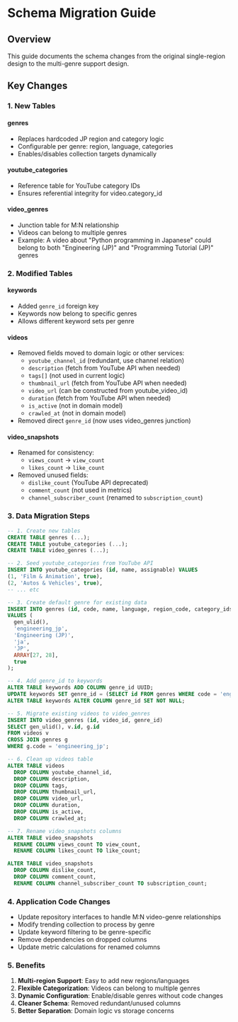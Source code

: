 # Schema Migration Guide

## Overview

This guide documents the schema changes from the original single-region design to the multi-genre support design.

## Key Changes

### 1. New Tables

#### genres
- Replaces hardcoded JP region and category logic
- Configurable per genre: region, language, categories
- Enables/disables collection targets dynamically

#### youtube_categories
- Reference table for YouTube category IDs
- Ensures referential integrity for video.category_id

#### video_genres
- Junction table for M:N relationship
- Videos can belong to multiple genres
- Example: A video about "Python programming in Japanese" could belong to both "Engineering (JP)" and "Programming Tutorial (JP)" genres

### 2. Modified Tables

#### keywords
- Added `genre_id` foreign key
- Keywords now belong to specific genres
- Allows different keyword sets per genre

#### videos
- Removed fields moved to domain logic or other services:
  - `youtube_channel_id` (redundant, use channel relation)
  - `description` (fetch from YouTube API when needed)
  - `tags[]` (not used in current logic)
  - `thumbnail_url` (fetch from YouTube API when needed)
  - `video_url` (can be constructed from youtube_video_id)
  - `duration` (fetch from YouTube API when needed)
  - `is_active` (not in domain model)
  - `crawled_at` (not in domain model)
- Removed direct `genre_id` (now uses video_genres junction)

#### video_snapshots
- Renamed for consistency:
  - `views_count` → `view_count`
  - `likes_count` → `like_count`
- Removed unused fields:
  - `dislike_count` (YouTube API deprecated)
  - `comment_count` (not used in metrics)
  - `channel_subscriber_count` (renamed to `subscription_count`)

### 3. Data Migration Steps

```sql
-- 1. Create new tables
CREATE TABLE genres (...);
CREATE TABLE youtube_categories (...);
CREATE TABLE video_genres (...);

-- 2. Seed youtube_categories from YouTube API
INSERT INTO youtube_categories (id, name, assignable) VALUES
(1, 'Film & Animation', true),
(2, 'Autos & Vehicles', true),
-- ... etc

-- 3. Create default genre for existing data
INSERT INTO genres (id, code, name, language, region_code, category_ids, enabled)
VALUES (
  gen_ulid(), 
  'engineering_jp',
  'Engineering (JP)',
  'ja',
  'JP',
  ARRAY[27, 28],
  true
);

-- 4. Add genre_id to keywords
ALTER TABLE keywords ADD COLUMN genre_id UUID;
UPDATE keywords SET genre_id = (SELECT id FROM genres WHERE code = 'engineering_jp');
ALTER TABLE keywords ALTER COLUMN genre_id SET NOT NULL;

-- 5. Migrate existing videos to video_genres
INSERT INTO video_genres (id, video_id, genre_id)
SELECT gen_ulid(), v.id, g.id
FROM videos v
CROSS JOIN genres g
WHERE g.code = 'engineering_jp';

-- 6. Clean up videos table
ALTER TABLE videos 
  DROP COLUMN youtube_channel_id,
  DROP COLUMN description,
  DROP COLUMN tags,
  DROP COLUMN thumbnail_url,
  DROP COLUMN video_url,
  DROP COLUMN duration,
  DROP COLUMN is_active,
  DROP COLUMN crawled_at;

-- 7. Rename video_snapshots columns
ALTER TABLE video_snapshots
  RENAME COLUMN views_count TO view_count,
  RENAME COLUMN likes_count TO like_count;

ALTER TABLE video_snapshots
  DROP COLUMN dislike_count,
  DROP COLUMN comment_count,
  RENAME COLUMN channel_subscriber_count TO subscription_count;
```

### 4. Application Code Changes

- Update repository interfaces to handle M:N video-genre relationships
- Modify trending collection to process by genre
- Update keyword filtering to be genre-specific
- Remove dependencies on dropped columns
- Update metric calculations for renamed columns

### 5. Benefits

1. **Multi-region Support**: Easy to add new regions/languages
2. **Flexible Categorization**: Videos can belong to multiple genres
3. **Dynamic Configuration**: Enable/disable genres without code changes
4. **Cleaner Schema**: Removed redundant/unused columns
5. **Better Separation**: Domain logic vs storage concerns
